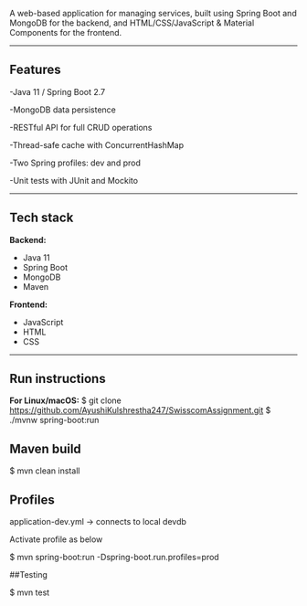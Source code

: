 A web-based application for managing services, built using Spring Boot and MongoDB for the backend, and HTML/CSS/JavaScript & Material Components for the frontend.

---

## Features

-Java 11 / Spring Boot 2.7

-MongoDB data persistence

-RESTful API for full CRUD operations

-Thread-safe cache with ConcurrentHashMap

-Two Spring profiles: dev and prod

-Unit tests with JUnit and Mockito


---
## Tech stack

**Backend:**
- Java 11
- Spring Boot
- MongoDB
- Maven

**Frontend:**
- JavaScript
- HTML
- CSS

---

## Run instructions

**For Linux/macOS:**
$ git clone <https://github.com/AyushiKulshrestha247/SwisscomAssignment.git>
$ ./mvnw spring-boot:run

## Maven build

$ mvn clean install

## Profiles

application-dev.yml → connects to local devdb


Activate profile as below

$ mvn spring-boot:run -Dspring-boot.run.profiles=prod

##Testing

$ mvn test

